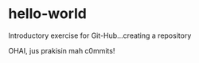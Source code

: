 # hello-world
Introductory exercise for Git-Hub...creating a repository

OHAI, jus prakisin mah c0mmits!
